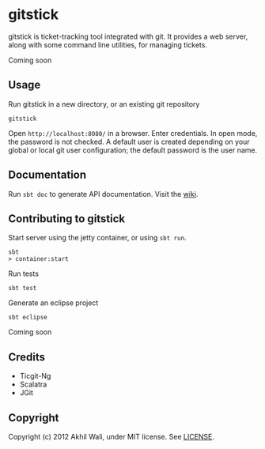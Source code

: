 # gitstick

gitstick is ticket-tracking tool integrated with git. It provides a web server, along with some command line utilities, for managing tickets.

Coming soon 

## Usage

Run gitstick in a new directory, or an existing git repository

    gitstick

Open `http://localhost:8080/` in a browser.
Enter credentials. In open mode, the password is not checked. A default user is created depending on your global or local git user configuration; the default password is the user name.

## Documentation

Run `sbt doc` to generate API documentation. Visit the [wiki]('http://darth10.github.com/wiki').

## Contributing to gitstick

Start server using the jetty container, or using `sbt run`.

    sbt
    > container:start

Run tests

    sbt test

Generate an eclipse project

    sbt eclipse

Coming soon

## Credits

* Ticgit-Ng
* Scalatra
* JGit

## Copyright

Copyright (c) 2012 Akhil Wali, under MIT license. See [LICENSE](./LICENSE.html).
